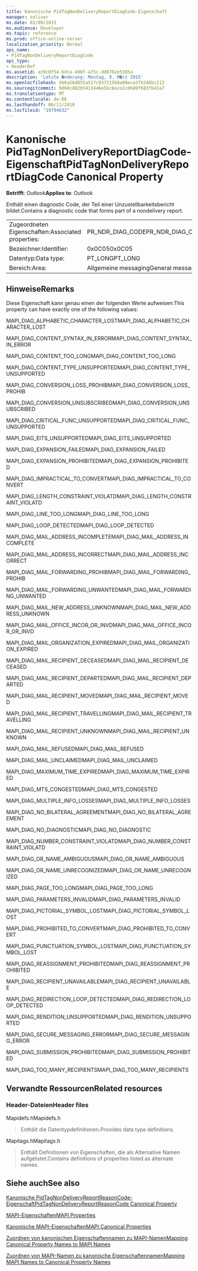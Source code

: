 ```yaml
---
title: Kanonische PidTagNonDeliveryReportDiagCode-Eigenschaft
manager: soliver
ms.date: 03/09/2015
ms.audience: Developer
ms.topic: reference
ms.prod: office-online-server
localization_priority: Normal
api_name:
- PidTagNonDeliveryReportDiagCode
api_type:
- HeaderDef
ms.assetid: a39c0f54-bdca-498f-a75c-dd8702e5385a
description: 'Letzte �nderung: Montag, 9. M�rz 2015'
ms.openlocfilehash: 566a56d855a517c937215b8a00eca3f6246bc212
ms.sourcegitcommit: 9d60cd82b5413446e5bc8ace2cd689f683fb41a7
ms.translationtype: MT
ms.contentlocale: de-DE
ms.lasthandoff: 06/11/2018
ms.locfileid: "19794632"
---
```

# <a name="pidtagnondeliveryreportdiagcode-canonical-property"></a><span data-ttu-id="9e3d0-103">Kanonische PidTagNonDeliveryReportDiagCode-Eigenschaft</span><span class="sxs-lookup"><span data-stu-id="9e3d0-103">PidTagNonDeliveryReportDiagCode Canonical Property</span></span>

  
  
<span data-ttu-id="9e3d0-104">**Betrifft**: Outlook</span><span class="sxs-lookup"><span data-stu-id="9e3d0-104">**Applies to**: Outlook</span></span> 
  
<span data-ttu-id="9e3d0-105">Enthält einen diagnostic Code, der Teil einer Unzustellbarkeitsbericht bildet.</span><span class="sxs-lookup"><span data-stu-id="9e3d0-105">Contains a diagnostic code that forms part of a nondelivery report.</span></span>
  
|||
|:-----|:-----|
|<span data-ttu-id="9e3d0-106">Zugeordneten Eigenschaften:</span><span class="sxs-lookup"><span data-stu-id="9e3d0-106">Associated properties:</span></span>  <br/> |<span data-ttu-id="9e3d0-107">PR_NDR_DIAG_CODE</span><span class="sxs-lookup"><span data-stu-id="9e3d0-107">PR_NDR_DIAG_CODE</span></span>  <br/> |
|<span data-ttu-id="9e3d0-108">Bezeichner:</span><span class="sxs-lookup"><span data-stu-id="9e3d0-108">Identifier:</span></span>  <br/> |<span data-ttu-id="9e3d0-109">0x0C05</span><span class="sxs-lookup"><span data-stu-id="9e3d0-109">0x0C05</span></span>  <br/> |
|<span data-ttu-id="9e3d0-110">Datentyp:</span><span class="sxs-lookup"><span data-stu-id="9e3d0-110">Data type:</span></span>  <br/> |<span data-ttu-id="9e3d0-111">PT_LONG</span><span class="sxs-lookup"><span data-stu-id="9e3d0-111">PT_LONG</span></span>  <br/> |
|<span data-ttu-id="9e3d0-112">Bereich:</span><span class="sxs-lookup"><span data-stu-id="9e3d0-112">Area:</span></span>  <br/> |<span data-ttu-id="9e3d0-113">Allgemeine messaging</span><span class="sxs-lookup"><span data-stu-id="9e3d0-113">General messaging</span></span>  <br/> |
   
## <a name="remarks"></a><span data-ttu-id="9e3d0-114">Hinweise</span><span class="sxs-lookup"><span data-stu-id="9e3d0-114">Remarks</span></span>

<span data-ttu-id="9e3d0-115">Diese Eigenschaft kann genau einen der folgenden Werte aufweisen:</span><span class="sxs-lookup"><span data-stu-id="9e3d0-115">This property can have exactly one of the following values:</span></span>
  
<span data-ttu-id="9e3d0-116">MAPI_DIAG_ALPHABETIC_CHARACTER_LOST</span><span class="sxs-lookup"><span data-stu-id="9e3d0-116">MAPI_DIAG_ALPHABETIC_CHARACTER_LOST</span></span> 
  
> 
    
<span data-ttu-id="9e3d0-117">MAPI_DIAG_CONTENT_SYNTAX_IN_ERROR</span><span class="sxs-lookup"><span data-stu-id="9e3d0-117">MAPI_DIAG_CONTENT_SYNTAX_IN_ERROR</span></span> 
  
> 
    
<span data-ttu-id="9e3d0-118">MAPI_DIAG_CONTENT_TOO_LONG</span><span class="sxs-lookup"><span data-stu-id="9e3d0-118">MAPI_DIAG_CONTENT_TOO_LONG</span></span> 
  
> 
    
<span data-ttu-id="9e3d0-119">MAPI_DIAG_CONTENT_TYPE_UNSUPPORTED</span><span class="sxs-lookup"><span data-stu-id="9e3d0-119">MAPI_DIAG_CONTENT_TYPE_UNSUPPORTED</span></span> 
  
> 
    
<span data-ttu-id="9e3d0-120">MAPI_DIAG_CONVERSION_LOSS_PROHIB</span><span class="sxs-lookup"><span data-stu-id="9e3d0-120">MAPI_DIAG_CONVERSION_LOSS_PROHIB</span></span> 
  
> 
    
<span data-ttu-id="9e3d0-121">MAPI_DIAG_CONVERSION_UNSUBSCRIBED</span><span class="sxs-lookup"><span data-stu-id="9e3d0-121">MAPI_DIAG_CONVERSION_UNSUBSCRIBED</span></span> 
  
> 
    
<span data-ttu-id="9e3d0-122">MAPI_DIAG_CRITICAL_FUNC_UNSUPPORTED</span><span class="sxs-lookup"><span data-stu-id="9e3d0-122">MAPI_DIAG_CRITICAL_FUNC_UNSUPPORTED</span></span> 
  
> 
    
<span data-ttu-id="9e3d0-123">MAPI_DIAG_EITS_UNSUPPORTED</span><span class="sxs-lookup"><span data-stu-id="9e3d0-123">MAPI_DIAG_EITS_UNSUPPORTED</span></span> 
  
> 
    
<span data-ttu-id="9e3d0-124">MAPI_DIAG_EXPANSION_FAILED</span><span class="sxs-lookup"><span data-stu-id="9e3d0-124">MAPI_DIAG_EXPANSION_FAILED</span></span> 
  
> 
    
<span data-ttu-id="9e3d0-125">MAPI_DIAG_EXPANSION_PROHIBITED</span><span class="sxs-lookup"><span data-stu-id="9e3d0-125">MAPI_DIAG_EXPANSION_PROHIBITED</span></span> 
  
> 
    
<span data-ttu-id="9e3d0-126">MAPI_DIAG_IMPRACTICAL_TO_CONVERT</span><span class="sxs-lookup"><span data-stu-id="9e3d0-126">MAPI_DIAG_IMPRACTICAL_TO_CONVERT</span></span> 
  
> 
    
<span data-ttu-id="9e3d0-127">MAPI_DIAG_LENGTH_CONSTRAINT_VIOLATD</span><span class="sxs-lookup"><span data-stu-id="9e3d0-127">MAPI_DIAG_LENGTH_CONSTRAINT_VIOLATD</span></span> 
  
> 
    
<span data-ttu-id="9e3d0-128">MAPI_DIAG_LINE_TOO_LONG</span><span class="sxs-lookup"><span data-stu-id="9e3d0-128">MAPI_DIAG_LINE_TOO_LONG</span></span> 
  
> 
    
<span data-ttu-id="9e3d0-129">MAPI_DIAG_LOOP_DETECTED</span><span class="sxs-lookup"><span data-stu-id="9e3d0-129">MAPI_DIAG_LOOP_DETECTED</span></span> 
  
> 
    
<span data-ttu-id="9e3d0-130">MAPI_DIAG_MAIL_ADDRESS_INCOMPLETE</span><span class="sxs-lookup"><span data-stu-id="9e3d0-130">MAPI_DIAG_MAIL_ADDRESS_INCOMPLETE</span></span> 
  
> 
    
<span data-ttu-id="9e3d0-131">MAPI_DIAG_MAIL_ADDRESS_INCORRECT</span><span class="sxs-lookup"><span data-stu-id="9e3d0-131">MAPI_DIAG_MAIL_ADDRESS_INCORRECT</span></span> 
  
> 
    
<span data-ttu-id="9e3d0-132">MAPI_DIAG_MAIL_FORWARDING_PROHIB</span><span class="sxs-lookup"><span data-stu-id="9e3d0-132">MAPI_DIAG_MAIL_FORWARDING_PROHIB</span></span> 
  
> 
    
<span data-ttu-id="9e3d0-133">MAPI_DIAG_MAIL_FORWARDING_UNWANTED</span><span class="sxs-lookup"><span data-stu-id="9e3d0-133">MAPI_DIAG_MAIL_FORWARDING_UNWANTED</span></span> 
  
> 
    
<span data-ttu-id="9e3d0-134">MAPI_DIAG_MAIL_NEW_ADDRESS_UNKNOWN</span><span class="sxs-lookup"><span data-stu-id="9e3d0-134">MAPI_DIAG_MAIL_NEW_ADDRESS_UNKNOWN</span></span> 
  
> 
    
<span data-ttu-id="9e3d0-135">MAPI_DIAG_MAIL_OFFICE_INCOR_OR_INVD</span><span class="sxs-lookup"><span data-stu-id="9e3d0-135">MAPI_DIAG_MAIL_OFFICE_INCOR_OR_INVD</span></span> 
  
> 
    
<span data-ttu-id="9e3d0-136">MAPI_DIAG_MAIL_ORGANIZATION_EXPIRED</span><span class="sxs-lookup"><span data-stu-id="9e3d0-136">MAPI_DIAG_MAIL_ORGANIZATION_EXPIRED</span></span> 
  
> 
    
<span data-ttu-id="9e3d0-137">MAPI_DIAG_MAIL_RECIPIENT_DECEASED</span><span class="sxs-lookup"><span data-stu-id="9e3d0-137">MAPI_DIAG_MAIL_RECIPIENT_DECEASED</span></span> 
  
> 
    
<span data-ttu-id="9e3d0-138">MAPI_DIAG_MAIL_RECIPIENT_DEPARTED</span><span class="sxs-lookup"><span data-stu-id="9e3d0-138">MAPI_DIAG_MAIL_RECIPIENT_DEPARTED</span></span> 
  
> 
    
<span data-ttu-id="9e3d0-139">MAPI_DIAG_MAIL_RECIPIENT_MOVED</span><span class="sxs-lookup"><span data-stu-id="9e3d0-139">MAPI_DIAG_MAIL_RECIPIENT_MOVED</span></span> 
  
> 
    
<span data-ttu-id="9e3d0-140">MAPI_DIAG_MAIL_RECIPIENT_TRAVELLING</span><span class="sxs-lookup"><span data-stu-id="9e3d0-140">MAPI_DIAG_MAIL_RECIPIENT_TRAVELLING</span></span> 
  
> 
    
<span data-ttu-id="9e3d0-141">MAPI_DIAG_MAIL_RECIPIENT_UNKNOWN</span><span class="sxs-lookup"><span data-stu-id="9e3d0-141">MAPI_DIAG_MAIL_RECIPIENT_UNKNOWN</span></span> 
  
> 
    
<span data-ttu-id="9e3d0-142">MAPI_DIAG_MAIL_REFUSED</span><span class="sxs-lookup"><span data-stu-id="9e3d0-142">MAPI_DIAG_MAIL_REFUSED</span></span> 
  
> 
    
<span data-ttu-id="9e3d0-143">MAPI_DIAG_MAIL_UNCLAIMED</span><span class="sxs-lookup"><span data-stu-id="9e3d0-143">MAPI_DIAG_MAIL_UNCLAIMED</span></span> 
  
> 
    
<span data-ttu-id="9e3d0-144">MAPI_DIAG_MAXIMUM_TIME_EXPIRED</span><span class="sxs-lookup"><span data-stu-id="9e3d0-144">MAPI_DIAG_MAXIMUM_TIME_EXPIRED</span></span> 
  
> 
    
<span data-ttu-id="9e3d0-145">MAPI_DIAG_MTS_CONGESTED</span><span class="sxs-lookup"><span data-stu-id="9e3d0-145">MAPI_DIAG_MTS_CONGESTED</span></span> 
  
> 
    
<span data-ttu-id="9e3d0-146">MAPI_DIAG_MULTIPLE_INFO_LOSSES</span><span class="sxs-lookup"><span data-stu-id="9e3d0-146">MAPI_DIAG_MULTIPLE_INFO_LOSSES</span></span> 
  
> 
    
<span data-ttu-id="9e3d0-147">MAPI_DIAG_NO_BILATERAL_AGREEMENT</span><span class="sxs-lookup"><span data-stu-id="9e3d0-147">MAPI_DIAG_NO_BILATERAL_AGREEMENT</span></span> 
  
> 
    
<span data-ttu-id="9e3d0-148">MAPI_DIAG_NO_DIAGNOSTIC</span><span class="sxs-lookup"><span data-stu-id="9e3d0-148">MAPI_DIAG_NO_DIAGNOSTIC</span></span> 
  
> 
    
<span data-ttu-id="9e3d0-149">MAPI_DIAG_NUMBER_CONSTRAINT_VIOLATD</span><span class="sxs-lookup"><span data-stu-id="9e3d0-149">MAPI_DIAG_NUMBER_CONSTRAINT_VIOLATD</span></span> 
  
> 
    
<span data-ttu-id="9e3d0-150">MAPI_DIAG_OR_NAME_AMBIGUOUS</span><span class="sxs-lookup"><span data-stu-id="9e3d0-150">MAPI_DIAG_OR_NAME_AMBIGUOUS</span></span> 
  
> 
    
<span data-ttu-id="9e3d0-151">MAPI_DIAG_OR_NAME_UNRECOGNIZED</span><span class="sxs-lookup"><span data-stu-id="9e3d0-151">MAPI_DIAG_OR_NAME_UNRECOGNIZED</span></span> 
  
> 
    
<span data-ttu-id="9e3d0-152">MAPI_DIAG_PAGE_TOO_LONG</span><span class="sxs-lookup"><span data-stu-id="9e3d0-152">MAPI_DIAG_PAGE_TOO_LONG</span></span> 
  
> 
    
<span data-ttu-id="9e3d0-153">MAPI_DIAG_PARAMETERS_INVALID</span><span class="sxs-lookup"><span data-stu-id="9e3d0-153">MAPI_DIAG_PARAMETERS_INVALID</span></span> 
  
> 
    
<span data-ttu-id="9e3d0-154">MAPI_DIAG_PICTORIAL_SYMBOL_LOST</span><span class="sxs-lookup"><span data-stu-id="9e3d0-154">MAPI_DIAG_PICTORIAL_SYMBOL_LOST</span></span> 
  
> 
    
<span data-ttu-id="9e3d0-155">MAPI_DIAG_PROHIBITED_TO_CONVERT</span><span class="sxs-lookup"><span data-stu-id="9e3d0-155">MAPI_DIAG_PROHIBITED_TO_CONVERT</span></span> 
  
> 
    
<span data-ttu-id="9e3d0-156">MAPI_DIAG_PUNCTUATION_SYMBOL_LOST</span><span class="sxs-lookup"><span data-stu-id="9e3d0-156">MAPI_DIAG_PUNCTUATION_SYMBOL_LOST</span></span> 
  
> 
    
<span data-ttu-id="9e3d0-157">MAPI_DIAG_REASSIGNMENT_PROHIBITED</span><span class="sxs-lookup"><span data-stu-id="9e3d0-157">MAPI_DIAG_REASSIGNMENT_PROHIBITED</span></span> 
  
> 
    
<span data-ttu-id="9e3d0-158">MAPI_DIAG_RECIPIENT_UNAVAILABLE</span><span class="sxs-lookup"><span data-stu-id="9e3d0-158">MAPI_DIAG_RECIPIENT_UNAVAILABLE</span></span> 
  
> 
    
<span data-ttu-id="9e3d0-159">MAPI_DIAG_REDIRECTION_LOOP_DETECTED</span><span class="sxs-lookup"><span data-stu-id="9e3d0-159">MAPI_DIAG_REDIRECTION_LOOP_DETECTED</span></span> 
  
> 
    
<span data-ttu-id="9e3d0-160">MAPI_DIAG_RENDITION_UNSUPPORTED</span><span class="sxs-lookup"><span data-stu-id="9e3d0-160">MAPI_DIAG_RENDITION_UNSUPPORTED</span></span> 
  
> 
    
<span data-ttu-id="9e3d0-161">MAPI_DIAG_SECURE_MESSAGING_ERROR</span><span class="sxs-lookup"><span data-stu-id="9e3d0-161">MAPI_DIAG_SECURE_MESSAGING_ERROR</span></span> 
  
> 
    
<span data-ttu-id="9e3d0-162">MAPI_DIAG_SUBMISSION_PROHIBITED</span><span class="sxs-lookup"><span data-stu-id="9e3d0-162">MAPI_DIAG_SUBMISSION_PROHIBITED</span></span> 
  
> 
    
<span data-ttu-id="9e3d0-163">MAPI_DIAG_TOO_MANY_RECIPIENTS</span><span class="sxs-lookup"><span data-stu-id="9e3d0-163">MAPI_DIAG_TOO_MANY_RECIPIENTS</span></span> 
  
> 
    
## <a name="related-resources"></a><span data-ttu-id="9e3d0-164">Verwandte Ressourcen</span><span class="sxs-lookup"><span data-stu-id="9e3d0-164">Related resources</span></span>

### <a name="header-files"></a><span data-ttu-id="9e3d0-165">Header-Dateien</span><span class="sxs-lookup"><span data-stu-id="9e3d0-165">Header files</span></span>

<span data-ttu-id="9e3d0-166">Mapidefs.h</span><span class="sxs-lookup"><span data-stu-id="9e3d0-166">Mapidefs.h</span></span>
  
> <span data-ttu-id="9e3d0-167">Enthält die Datentypdefinitionen.</span><span class="sxs-lookup"><span data-stu-id="9e3d0-167">Provides data type definitions.</span></span>
    
<span data-ttu-id="9e3d0-168">Mapitags.h</span><span class="sxs-lookup"><span data-stu-id="9e3d0-168">Mapitags.h</span></span>
  
> <span data-ttu-id="9e3d0-169">Enthält Definitionen von Eigenschaften, die als Alternative Namen aufgelistet.</span><span class="sxs-lookup"><span data-stu-id="9e3d0-169">Contains definitions of properties listed as alternate names.</span></span>
    
## <a name="see-also"></a><span data-ttu-id="9e3d0-170">Siehe auch</span><span class="sxs-lookup"><span data-stu-id="9e3d0-170">See also</span></span>



[<span data-ttu-id="9e3d0-171">Kanonische PidTagNonDeliveryReportReasonCode-Eigenschaft</span><span class="sxs-lookup"><span data-stu-id="9e3d0-171">PidTagNonDeliveryReportReasonCode Canonical Property</span></span>](pidtagnondeliveryreportreasoncode-canonical-property.md)


[<span data-ttu-id="9e3d0-172">MAPI-Eigenschaften</span><span class="sxs-lookup"><span data-stu-id="9e3d0-172">MAPI Properties</span></span>](mapi-properties.md)
  
[<span data-ttu-id="9e3d0-173">Kanonische MAPI-Eigenschaften</span><span class="sxs-lookup"><span data-stu-id="9e3d0-173">MAPI Canonical Properties</span></span>](mapi-canonical-properties.md)
  
[<span data-ttu-id="9e3d0-174">Zuordnen von kanonischen Eigenschaftennamen zu MAPI-Namen</span><span class="sxs-lookup"><span data-stu-id="9e3d0-174">Mapping Canonical Property Names to MAPI Names</span></span>](mapping-canonical-property-names-to-mapi-names.md)
  
[<span data-ttu-id="9e3d0-175">Zuordnen von MAPI-Namen zu kanonische Eigenschaftennamen</span><span class="sxs-lookup"><span data-stu-id="9e3d0-175">Mapping MAPI Names to Canonical Property Names</span></span>](mapping-mapi-names-to-canonical-property-names.md)


